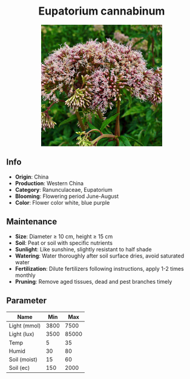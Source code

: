 <h1 align='center'>Eupatorium cannabinum</h1>
<p align="center">
    <img 
        align='center'
        width='320'
        src="../images/eupatorium cannabinum.png" 
        alt='Eupatorium cannabinum' />
</p>

## Info

 - **Origin**: China
 - **Production**: Western China
 - **Category**: Ranunculaceae, Eupatorium
 - **Blooming**: Flowering period June-August
 - **Color**: Flower color white, blue purple

## Maintenance

 - **Size**: Diameter ≥ 10 cm, height ≥ 15 cm
 - **Soil**: Peat or soil with specific nutrients
 - **Sunlight**: Like sunshine, slightly resistant to half shade
 - **Watering**: Water thoroughly after soil surface dries, avoid saturated water
 - **Fertilization**: Dilute fertilizers following instructions, apply 1-2 times monthly
 - **Pruning**: Remove aged tissues, dead and pest branches timely

## Parameter

| Name         | Min  | Max   |
|--------------|------|-------|
| Light (mmol) | 3800 | 7500  |
| Light (lux)  | 3500 | 85000 |
| Temp         | 5    | 35    |
| Humid        | 30   | 80    |
| Soil (moist) | 15   | 60    |
| Soil (ec)    | 150  | 2000  |